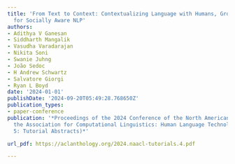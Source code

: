 ```yaml
---
title: 'From Text to Context: Contextualizing Language with Humans, Groups, and Communities
  for Socially Aware NLP'
authors:
- Adithya V Ganesan
- Siddharth Mangalik
- Vasudha Varadarajan
- Nikita Soni
- Swanie Juhng
- João Sedoc
- H Andrew Schwartz
- Salvatore Giorgi
- Ryan L Boyd
date: '2024-01-01'
publishDate: '2024-09-20T05:49:28.768650Z'
publication_types:
- paper-conference
publication: '*Proceedings of the 2024 Conference of the North American Chapter of
  the Association for Computational Linguistics: Human Language Technologies (Volume
  5: Tutorial Abstracts)*'

url_pdf: https://aclanthology.org/2024.naacl-tutorials.4.pdf

---
```

